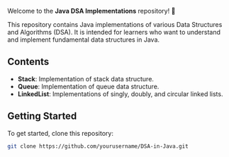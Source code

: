 Welcome to the **Java DSA Implementations** repository! 🚀

This repository contains Java implementations of various Data Structures and Algorithms (DSA). It is intended for learners who want to understand and implement fundamental data structures in Java.

## Contents

- **Stack**: Implementation of stack data structure.
- **Queue**: Implementation of queue data structure.
- **LinkedList**: Implementations of singly, doubly, and circular linked lists.

## Getting Started

To get started, clone this repository:

```bash
git clone https://github.com/yourusername/DSA-in-Java.git
